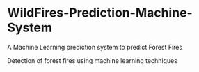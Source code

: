 # WildFires-Prediction-Machine-System
A Machine Learning prediction system to predict Forest Fires

Detection of forest fires using machine learning techniques

